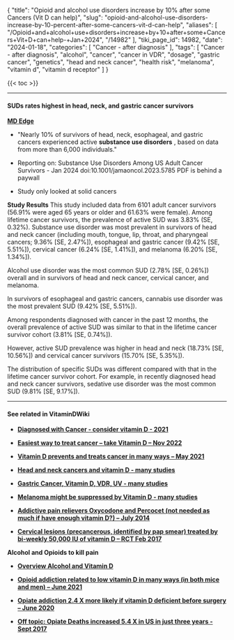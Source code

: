 {
    "title": "Opioid and alcohol use disorders increase by 10% after some Cancers (Vit D can help)",
    "slug": "opioid-and-alcohol-use-disorders-increase-by-10-percent-after-some-cancers-vit-d-can-help",
    "aliases": [
        "/Opioid+and+alcohol+use+disorders+increase+by+10+after+some+Cancers+Vit+D+can+help-+Jan+2024",
        "/14982"
    ],
    "tiki_page_id": 14982,
    "date": "2024-01-18",
    "categories": [
        "Cancer - after diagnosis"
    ],
    "tags": [
        "Cancer - after diagnosis",
        "alcohol",
        "cancer",
        "cancer in VDR",
        "dosage",
        "gastric cancer",
        "genetics",
        "head and neck cancer",
        "health risk",
        "melanoma",
        "vitamin d",
        "vitamin d receptor"
    ]
}


{{< toc >}}

---

#### SUDs rates highest in head, neck, and gastric cancer survivors

 **[MD Edge](https://www.mdedge.com/hematology-oncology/article/267385/mixed-topics/suds-rates-highest-head-neck-and-gastric-cancer?ecd=WNL_EVE_240118_mdedge)** 

* "Nearly 10% of survivors of head, neck, esophageal, and gastric cancers experienced active  **substance use disorders** , based on data from more than 6,000 individuals."

* Reporting on: Substance Use Disorders Among US Adult Cancer Survivors - Jan 2024 doi:10.1001/jamaoncol.2023.5785 PDF is behind a paywall

* Study only looked at solid cancers

 **Study Results**   This study included data from 6101 adult cancer survivors (56.91% were aged 65 years or older and 61.63% were female). Among lifetime cancer survivors, the prevalence of active SUD was 3.83% (SE, 0.32%). Substance use disorder was most prevalent in survivors of head and neck cancer (including mouth, tongue, lip, throat, and pharyngeal cancers; 9.36% <span>[SE, 2.47%]</span>), esophageal and gastric cancer (9.42% <span>[SE, 5.51%]</span>), cervical cancer (6.24% <span>[SE, 1.41%]</span>), and melanoma (6.20% <span>[SE, 1.34%]</span>). 

Alcohol use disorder was the most common SUD (2.78% <span>[SE, 0.26%]</span>) overall and in survivors of head and neck cancer, cervical cancer, and melanoma. 

In survivors of esophageal and gastric cancers, cannabis use disorder was the most prevalent SUD (9.42% <span>[SE, 5.51%]</span>). 

Among respondents diagnosed with cancer in the past 12 months, the overall prevalence of active SUD was similar to that in the lifetime cancer survivor cohort (3.81% <span>[SE, 0.74%]</span>). 

However, active SUD prevalence was higher in head and neck (18.73% <span>[SE, 10.56%]</span>) and cervical cancer survivors (15.70% <span>[SE, 5.35%]</span>). 

The distribution of specific SUDs was different compared with that in the lifetime cancer survivor cohort. For example, in recently diagnosed head and neck cancer survivors, sedative use disorder was the most common SUD (9.81% <span>[SE, 9.17%]</span>).

---

#### See related in VitaminDWiki

*  **[Diagnosed with Cancer - consider vitamin D - 2021](/posts/diagnosed-with-cancer-consider-vitamin-d-2021)** 

*  **[Easiest way to treat cancer – take Vitamin D – Nov 2022](/posts/easiest-way-to-treat-cancer-take-vitamin-d)** 

*  **[Vitamin D prevents and treats cancer in many ways – May 2021](/posts/vitamin-d-prevents-and-treats-cancer-in-many-ways)** 

*  **[Head and neck cancers and vitamin D - many studies](/posts/head-and-neck-cancers-and-vitamin-d-many-studies)** 

*  **[Gastric Cancer, Vitamin D, VDR, UV - many studies](/posts/gastric-cancer-vitamin-d-vdr-uv-many-studies)** 

*  **[Melanoma might be suppressed by Vitamin D - many studies](/posts/melanoma-might-be-suppressed-by-vitamin-d-many-studies)** 

*  **[Addictive pain relievers Oxycodone and Percocet (not needed as much if have enough vitamin D?) – July 2014](/posts/addictive-pain-relievers-oxycodone-and-percocet-not-needed-as-much-if-have-enough-vitamin-d)** 

*  **[Cervical lesions (precancerous, identified by pap smear) treated by bi-weekly 50,000 IU of vitamin D – RCT Feb 2017](/posts/cervical-lesions-precancerous-identified-by-pap-smear-treated-by-bi-weekly-50000-iu-of-vitamin-d-rct)** 

 **Alcohol and Opioids to kill pain** 

*  **[Overview Alcohol and Vitamin D](/posts/overview-alcohol-and-vitamin-d)** 

*  **[Opioid addiction related to low vitamin D in many ways (in both mice and men) – June 2021](/posts/opioid-addiction-related-to-low-vitamin-d-in-many-ways-in-both-mice-and-men)** 

*  **[Opiate addiction 2.4 X more likely if vitamin D deficient before surgery – June 2020](/posts/opiate-addiction-24-x-more-likely-if-vitamin-d-deficient-before-surgery)** 

*  **[Off topic: Opiate Deaths increased 5.4 X in US in just three years - Sept 2017](/posts/off-topic-opiate-deaths-increased-54-x-in-us-in-just-three-years)**